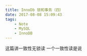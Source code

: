 ```yaml
---
title: InnoDb 锁和事务（四）
date: 2017-08-08 15:09:43
tags:
	- Note
	- MySQL
	- InnoDB
---
```


这篇讲一致性无锁读
一个一致性读是说
